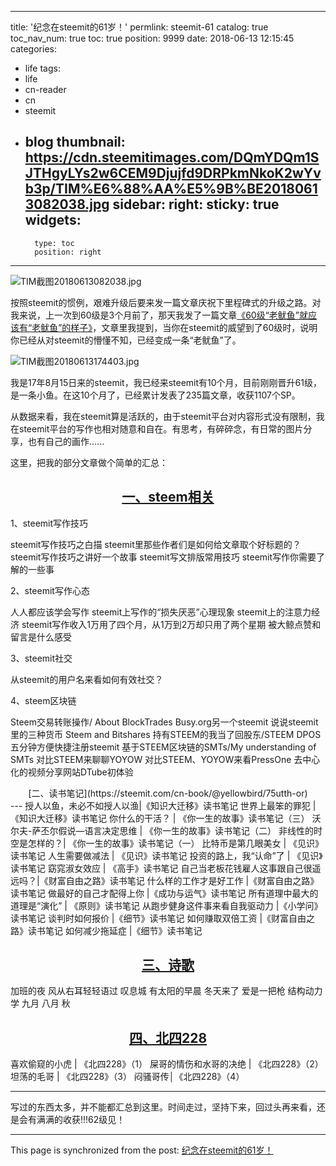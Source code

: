 
---
title: '纪念在steemit的61岁！'
permlink: steemit-61
catalog: true
toc_nav_num: true
toc: true
position: 9999
date: 2018-06-13 12:15:45
categories:
- life
tags:
- life
- cn-reader
- cn
- steemit
- blog
thumbnail: https://cdn.steemitimages.com/DQmYDQm1SJTHgyLYs2w6CEM9Djujfd9DRPkmNkoK2wYvb3p/TIM%E6%88%AA%E5%9B%BE20180613082038.jpg
sidebar:
    right:
        sticky: true
widgets:
    -
        type: toc
        position: right
---


![TIM截图20180613082038.jpg](https://cdn.steemitimages.com/DQmYDQm1SJTHgyLYs2w6CEM9Djujfd9DRPkmNkoK2wYvb3p/TIM%E6%88%AA%E5%9B%BE20180613082038.jpg)

按照steemit的惯例，艰难升级后要来发一篇文章庆祝下里程碑式的升级之路。对我来说，上一次到60级是3个月前了，那天我发了一篇文章[《60级“老鱿鱼”就应该有“老鱿鱼”的样子》](https://steemit.com/cn/@yellowbird/60-60)，文章里我提到，当你在steemit的威望到了60级时，说明你已经从对steemit的懵懂不知，已经变成一条“老鱿鱼”了。

![TIM截图20180613174403.jpg](https://cdn.steemitimages.com/DQmYnMK54trKu6hS21CEC9Kwnst4A43dffgPELrDimXK94w/TIM%E6%88%AA%E5%9B%BE20180613174403.jpg)

我是17年8月15日来的steemit，我已经来steemit有10个月，目前刚刚晋升61级，是一条小鱼。在这10个月了，已经累计发表了235篇文章，收获1107个SP。

从数据来看，我在steemit算是活跃的，由于steemit平台对内容形式没有限制，我在steemit平台的写作也相对随意和自在。有思考，有碎碎念，有日常的图片分享，也有自己的画作......

这里，把我的部分文章做个简单的汇总：

[<center>一、steem相关</center>](https://steemit.com/cn/@yellowbird/7sivxb-steem)
---

1、steemit写作技巧

steemit写作技巧之白描
steemit里那些作者们是如何给文章取个好标题的？
steemit写作技巧之讲好一个故事
steemit写文排版常用技巧
steemit写作你需要了解的一些事

2、steemit写作心态

人人都应该学会写作
steemit上写作的“损失厌恶”心理现象
steemit上的注意力经济
steemit写作收入1万用了四个月，从1万到2万却只用了两个星期
被大鲸点赞和留言是什么感受

3、steemit社交

从steemit的用户名来看如何有效社交？

4、steem区块链

Steem交易转账操作/ About BlockTrades
Busy.org另一个steemit
说说steemit里的三种货币
Steem and Bitshares
持有STEEM的我当了回股东/STEEM DPOS
五分钟方便快捷注册steemit
基于STEEM区块链的SMTs/My understanding of SMTs
对比STEEM来聊聊YOYOW
对比STEEM、YOYOW来看PressOne
去中心化的视频分享网站DTube初体验

<center>[二、读书笔记](https://steemit.com/cn-book/@yellowbird/75utth-or)</center>
---
授人以鱼，未必不如授人以渔|《知识大迁移》读书笔记
世界上最笨的罪犯 | 《知识大迁移》读书笔记
你什么的干活？ | 《你一生的故事》读书笔记（三）
沃尔夫-萨丕尔假说—语言决定思维 | 《你一生的故事》读书笔记（二）
非线性的时空是怎样的？| 《你一生的故事》读书笔记（一）
比特币是第几眼美女 | 《见识》读书笔记
人生需要做减法 | 《见识》读书笔记
投资的路上，我“认命”了 | 《见识》读书笔记
窈窕淑女效应 | 《高手》读书笔记
自己当老板花钱雇人这事跟自己很遥远吗？|《财富自由之路》读书笔记
什么样的工作才是好工作 |《财富自由之路》读书笔记
做最好的自己才配得上你 |《成功与运气》读书笔记
所有道理中最大的道理是“演化” | 《原则》读书笔记
从跑步健身这件事来看自我驱动力 |《小学问》读书笔记
谈判时如何报价 |《细节》读书笔记
如何赚取双倍工资 |《财富自由之路》读书笔记
如何减少拖延症 |《细节》读书笔记


[<center>三、诗歌</center>](https://steemit.com/poetry/@yellowbird/4a4cze)
---

加班的夜
风从右耳轻轻语过
叹息城
有太阳的早晨
冬天来了
爱是一把枪
结构动力学
九月
八月
秋


[<center>四、北四228</center>](https://steemit.com/cn/@yellowbird/228-4)
---

喜欢偷窥的小虎 | 《北四228》（1）
屎哥的情伤和水哥的决绝 | 《北四228》（2）
坦荡的毛哥 | 《北四228》（3）
闷骚哥传│《北四228》（4）


---

写过的东西太多，并不能都汇总到这里。时间走过，坚持下来，回过头再来看，还是会有满满的收获!!!62级见！

- - -

This page is synchronized from the post: [纪念在steemit的61岁！](https://steemit.com/@yellowbird/steemit-61)
